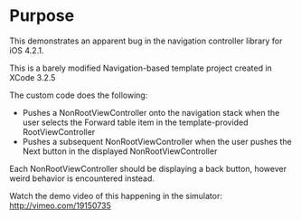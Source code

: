 Purpose
=======

This demonstrates an apparent bug in the navigation controller library for iOS 4.2.1.

This is a barely modified Navigation-based template project created in XCode 3.2.5

The custom code does the following:
- Pushes a NonRootViewController onto the navigation stack when the user selects the Forward table item in the template-provided RootViewController
- Pushes a subsequent NonRootViewController when the user pushes the Next button in the displayed NonRootViewController

Each NonRootViewController should be displaying a back button, however weird behavior is encountered instead.

Watch the demo video of this happening in the simulator: http://vimeo.com/19150735

